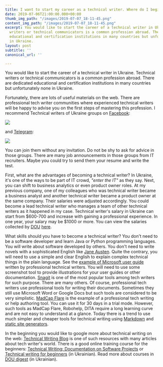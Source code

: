 ```yaml
---
title: I want to start my career as a technical writer. Where do I begin?
date: 2019-07-06T21:00:00.000+00:00
thumb_img_path: "/images/2019-07-07_18-11-45.png"
content_img_path: "/images/2019-07-07_18-11-45.png"
excerpt: You would like to start the career of a technical writer in Ukraine. Technical
  writers or technical communicators is a common profession abroad. There are dedicated
  educational and certification institutions in many countries but unfortunately none
  in Ukraine.
layout: post
subtitle: ''
canonical_url: ''

---
```

You would like to start the career of a technical writer in Ukraine. Technical writers or technical communicators is a common profession abroad. There are dedicated educational and certification institutions in many countries but unfortunately none in Ukraine.

Fortunately, there are lots of useful materials on the web. There are professional tech writer communities where experienced technical writers will be happy to advise you on the first steps of mastering this profession. I recommend Technical writers of Ukraine groups on [Facebook](https://www.facebook.com/groups/2030718170543759/):

![](/images/2019-07-07_18-11-45.png)

and [Telegram](https://t.me/TW_Ukraine):

![](/images/2019-07-07_18-13-49.png)

You can join them without any invitation. Do not be shy to ask for advice in those groups. There are many job announcements in those groups from IT recruiters. Maybe you could try to send them your resume and write the test.

First, what are the advantages of becoming a technical writer? In Ukraine, it's one of the ways to be part of IT crowd, _"enter the IT"_ as they say. Next, you can shift to business analytics or even product owner roles. At my previous company, one of my colleagues who was technical writer became a business analyst and another technical writer became a product owner at the same company. Their salaries were adjusted accordingly. You could become a lead technical writer who manages a team of other technical writers as it happened in my case. Technical writer's salary in Ukraine can start from $600-700 and increase with gaining a professional experience. In one year, your salary may be $1000 or more. You can view the salaries collected by [DOU](https://dou.ua/) [here](https://jobs.dou.ua/salaries/#period=dec2018&city=all&title=Technical%20writer&language=&spec=&exp1=0&exp2=0).

What skills should you have to become a technical writer? You don't need to be a software developer and learn Java or Python programming languages. You will write about software developed by others. You don't need to write novels with a sophisticated English like [Jane Austen](https://en.wikipedia.org/wiki/Jane_Austen). Quite the contrary, you will need to use a simple and clear English to explain complex technical things in the plain language. See the [example of Microsoft user guide](https://download.microsoft.com/download/3/6/B/36B6331E-0C63-4E71-A05D-EE88D05081F8/surface-hub-user-guide-en-us.pdf) written by professional technical writers. You will need to use some screenshot tool to provide illustrations for your user guides or other documentation. [Snagit](https://www.techsmith.com/screen-capture.html) is one of the most popular tools among tech writers for such purpose. There are many others. Of course, professional tech writers use professional tools for writing their documents. Sometimes they still use Microsoft Word or Google Docs but such tools are considered to be very simplistic. [MadCap Flare](https://www.madcapsoftware.com/help-authoring-tool/madcap-flare/?gclid=CjwKCAjwsIbpBRBNEiwAZF8-z7-Te9ZsxbCTlSCqcvIyUiK56BFUKVyTvbwrIjjW-THl5pJk_wtOmBoCaBMQAvD_BwE) is the example of a professional tech writing or help authoring tool. You can use it for 30 days in a trial mode. However, such tools as MadCap Flare, Robohelp, DITA require a long learning curve and are not easy to understand at a glance. Today there is a trend to use much simpler and cheaper tools for technical writing using [Markdown](https://medium.com/technical-writing-is-easy/markdown-in-technical-writing-96e818816be9) and [static site generators](https://www.sitepoint.com/static-site-generators/).

In the beginning you would like to google more about technical writing on the web: [Technical Writing Blog](https://clickhelp.com/clickhelp-technical-writing-blog/) is one of such resources with many articles about tech writer's world. There is a good online training course for the beginners: [Technical Writing: Documentation on Software Projects](https://www.pluralsight.com/courses/technical-writing-software-documentation?clickid=ztXUVVWzQxyJTOE0Mrw2-RyDUklWsHzBAzeeTU0&irgwc=1&mpid=1141595&utm_source=impactradius&utm_medium=digital_affiliate&utm_campaign=1141595&aid=7010a000001xAKZAA2) or [Technical writing for beginners](https://www.udemy.com/tech-writing-for-beginners/?couponCode=TW_DISCOUNT) (in Ukrainian). Read more about courses in [DOU digest](https://dou.ua/lenta/digests/technical-writing-digest-2/) (in Ukrainian).